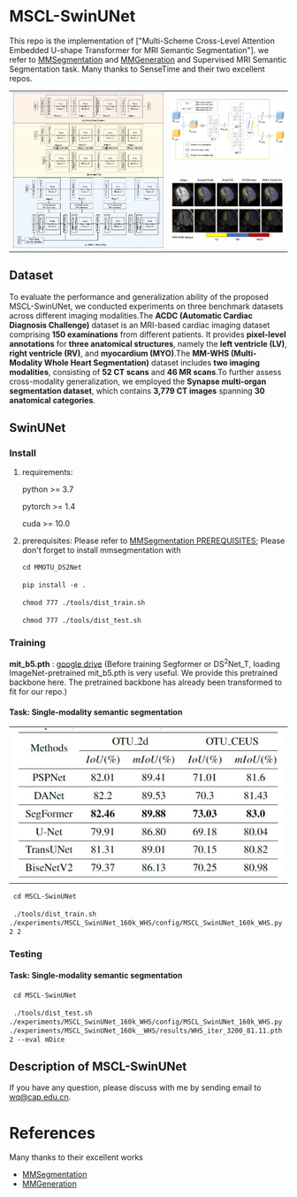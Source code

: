 # MSCL-SwinUNet

This repo is the implementation of ["Multi-Scheme Cross-Level Attention Embedded U-shape Transformer for MRI Semantic Segmentation"]. we refer to  [MMSegmentation](https://github.com/open-mmlab/mmsegmentation) and [MMGeneration](https://github.com/open-mmlab/mmgeneration) and Supervised MRI Semantic Segmentation task. Many thanks to SenseTime and their two excellent repos.


<table>
  <tr>
    <td rowspan="2">
      <img src="PaperFigs/Fig1.png" width="400px" alt="MSCL-SwinUNet"/>
    </td>
    <td>
      <img src="PaperFigs/Fig5.png" width="300px" alt="ACDC Dataset"/>
    </td>
  </tr>
  <tr>
    <td>
      <img src="PaperFigs/Fig6.png" width="300px" alt="MM-WHS Dataset"/>
    </td>
  </tr>
</table>




## Dataset

To evaluate the performance and generalization ability of the proposed MSCL-SwinUNet, we conducted experiments on three benchmark datasets across different imaging modalities.The **ACDC (Automatic Cardiac Diagnosis Challenge)** dataset is an MRI-based cardiac imaging dataset comprising **150 examinations** from different patients. It provides **pixel-level annotations** for **three anatomical structures**, namely the **left ventricle (LV)**, **right ventricle (RV)**, and **myocardium (MYO)**.The **MM-WHS (Multi-Modality Whole Heart Segmentation)** dataset includes **two imaging modalities**, consisting of **52 CT scans** and **46 MR scans**.To further assess cross-modality generalization, we employed the **Synapse multi-organ segmentation dataset**, which contains **3,779 CT images** spanning **30 anatomical categories**.


## SwinUNet

### Install

1. requirements:
    
    python >= 3.7
        
    pytorch >= 1.4
        
    cuda >= 10.0
    
2. prerequisites: Please refer to  [MMSegmentation PREREQUISITES](https://mmsegmentation.readthedocs.io/en/latest/get_started.html); Please don't forget to install mmsegmentation with

     ```
     cd MMOTU_DS2Net
     
     pip install -e .
     
     chmod 777 ./tools/dist_train.sh
     
     chmod 777 ./tools/dist_test.sh
     ```

### Training

**mit_b5.pth** : [google drive](https://drive.google.com/drive/folders/1cmKZgU8Ktg-v-jiwldEc6IghxVSNcFqk?usp=sharing) (Before training Segformer or DS<sup>2</sup>Net_T, loading ImageNet-pretrained mit_b5.pth is very useful. We provide this pretrained backbone here. The pretrained backbone has already been transformed to fit for our repo.)

#### Task: Single-modality semantic segmentation

<table>
    <tr>
    <td><img src="PaperFigs\SSeg.jpg" width = "100%" alt="Single-Modality semantic segmentation"/></td>
    </tr>
</table>
  
     cd MSCL-SwinUNet
     
     ./tools/dist_train.sh ./experiments/MSCL_SwinUNet_160k_WHS/config/MSCL_SwinUNet_160k_WHS.py 2 2


### Testing

#### Task: Single-modality semantic segmentation
  
     cd MSCL-SwinUNet
     
     ./tools/dist_test.sh ./experiments/MSCL_SwinUNet_160k_WHS/config/MSCL_SwinUNet_160k_WHS.py ./experiments/MSCL_SwinUNet_160k__WHS/results/WHS_iter_3200_81.11.pth 2 --eval mDice


## Description of MSCL-SwinUNet

If you have any question, please discuss with me by sending email to wq@cap.edu.cn.


# References
Many thanks to their excellent works
* [MMSegmentation](https://github.com/open-mmlab/mmsegmentation)
* [MMGeneration](https://github.com/open-mmlab/mmgeneration)
